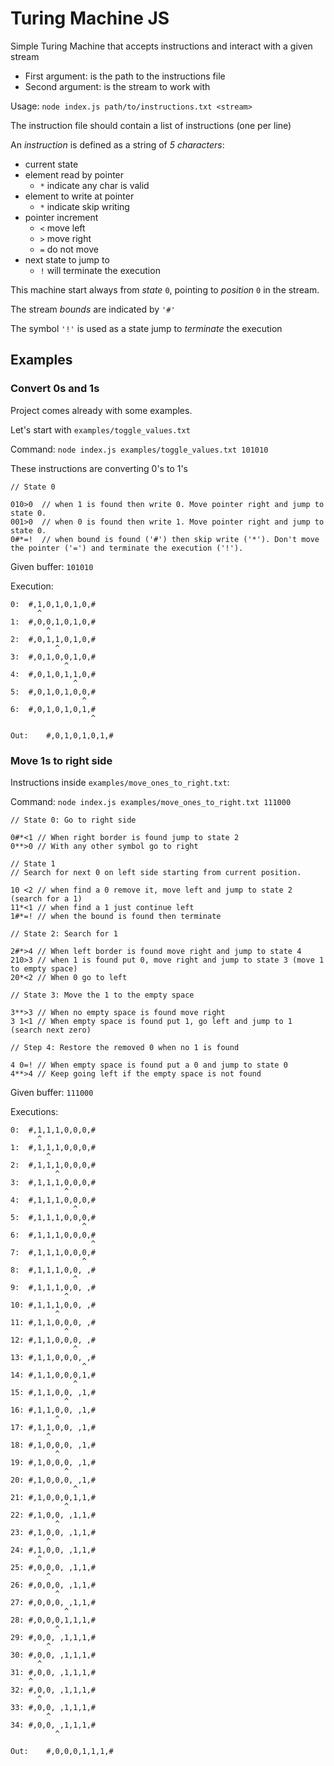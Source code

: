 # Turing Machine JS

Simple Turing Machine that accepts instructions and interact with a given stream

- First argument: is the path to the instructions file
- Second argument: is the stream to work with

Usage: `node index.js path/to/instructions.txt <stream>`

The instruction file should contain a list of instructions (one per line)

An *instruction* is defined as a string of *5 characters*:

* current state
* element read by pointer
  * `*` indicate any char is valid
* element to write at pointer
  * `*` indicate skip writing
* pointer increment
  * `<` move left
  * `>` move right
  * `=` do not move
* next state to jump to
  * `!` will terminate the execution

This machine start always from *state* `0`, pointing to *position* `0` in the stream.

The stream *bounds* are indicated by `'#'`

The symbol `'!'` is used as a state jump to *terminate* the execution

## Examples

### Convert 0s and 1s

Project comes already with some examples.

Let's start with `examples/toggle_values.txt`

Command: `node index.js examples/toggle_values.txt 101010`

These instructions are converting 0's to 1's

```
// State 0

010>0  // when 1 is found then write 0. Move pointer right and jump to state 0.
001>0  // when 0 is found then write 1. Move pointer right and jump to state 0.
0#*=!  // when bound is found ('#') then skip write ('*'). Don't move the pointer ('=') and terminate the execution ('!').
```

Given buffer:
`101010`

Execution:

```
0:	#,1,0,1,0,1,0,#
   	  ^
1:	#,0,0,1,0,1,0,#
   	    ^
2:	#,0,1,1,0,1,0,#
   	      ^
3:	#,0,1,0,0,1,0,#
   	        ^
4:	#,0,1,0,1,1,0,#
   	          ^
5:	#,0,1,0,1,0,0,#
   	            ^
6:	#,0,1,0,1,0,1,#
   	              ^

Out:	#,0,1,0,1,0,1,#
```

### Move 1s to right side

Instructions inside `examples/move_ones_to_right.txt`:

Command: `node index.js examples/move_ones_to_right.txt 111000`

```
// State 0: Go to right side

0#*<1 // When right border is found jump to state 2
0**>0 // With any other symbol go to right

// State 1
// Search for next 0 on left side starting from current position.

10 <2 // when find a 0 remove it, move left and jump to state 2 (search for a 1)
11*<1 // when find a 1 just continue left
1#*=! // when the bound is found then terminate

// State 2: Search for 1

2#*>4 // When left border is found move right and jump to state 4
210>3 // when 1 is found put 0, move right and jump to state 3 (move 1 to empty space)
20*<2 // When 0 go to left

// State 3: Move the 1 to the empty space

3**>3 // When no empty space is found move right
3 1<1 // When empty space is found put 1, go left and jump to 1 (search next zero)

// Step 4: Restore the removed 0 when no 1 is found

4 0=! // When empty space is found put a 0 and jump to state 0
4**>4 // Keep going left if the empty space is not found

```

Given buffer: `111000`

Executions: 

```
0:	#,1,1,1,0,0,0,#
   	  ^
1:	#,1,1,1,0,0,0,#
   	    ^
2:	#,1,1,1,0,0,0,#
   	      ^
3:	#,1,1,1,0,0,0,#
   	        ^
4:	#,1,1,1,0,0,0,#
   	          ^
5:	#,1,1,1,0,0,0,#
   	            ^
6:	#,1,1,1,0,0,0,#
   	              ^
7:	#,1,1,1,0,0,0,#
   	            ^
8:	#,1,1,1,0,0, ,#
   	          ^
9:	#,1,1,1,0,0, ,#
   	        ^
10:	#,1,1,1,0,0, ,#
   	      ^
11:	#,1,1,0,0,0, ,#
   	        ^
12:	#,1,1,0,0,0, ,#
   	          ^
13:	#,1,1,0,0,0, ,#
   	            ^
14:	#,1,1,0,0,0,1,#
   	          ^
15:	#,1,1,0,0, ,1,#
   	        ^
16:	#,1,1,0,0, ,1,#
   	      ^
17:	#,1,1,0,0, ,1,#
   	    ^
18:	#,1,0,0,0, ,1,#
   	      ^
19:	#,1,0,0,0, ,1,#
   	        ^
20:	#,1,0,0,0, ,1,#
   	          ^
21:	#,1,0,0,0,1,1,#
   	        ^
22:	#,1,0,0, ,1,1,#
   	      ^
23:	#,1,0,0, ,1,1,#
   	    ^
24:	#,1,0,0, ,1,1,#
   	  ^
25:	#,0,0,0, ,1,1,#
   	    ^
26:	#,0,0,0, ,1,1,#
   	      ^
27:	#,0,0,0, ,1,1,#
   	        ^
28:	#,0,0,0,1,1,1,#
   	      ^
29:	#,0,0, ,1,1,1,#
   	    ^
30:	#,0,0, ,1,1,1,#
   	  ^
31:	#,0,0, ,1,1,1,#
   	^
32:	#,0,0, ,1,1,1,#
   	  ^
33:	#,0,0, ,1,1,1,#
   	    ^
34:	#,0,0, ,1,1,1,#
   	      ^

Out:	#,0,0,0,1,1,1,#
```
